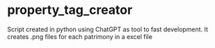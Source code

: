 # property_tag_creator
Script created in python using ChatGPT as tool to fast development. It creates .png files for each patrimony in a excel file
